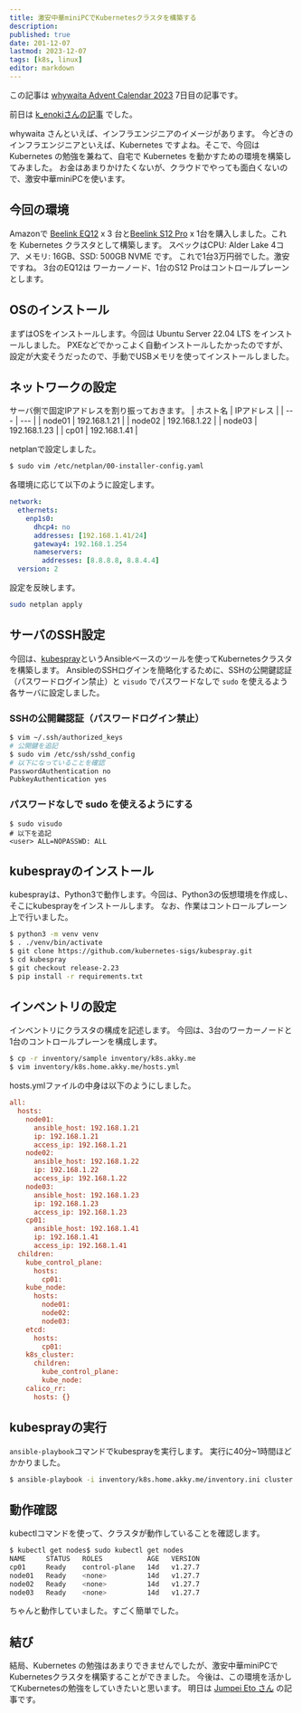 ```yaml
---
title: 激安中華miniPCでKubernetesクラスタを構築する 
description:
published: true
date: 201-12-07
lastmod: 2023-12-07
tags: [k8s, linux]
editor: markdown
---
```


この記事は [whywaita Advent Calendar 2023](https://adventar.org/calendars/8553) 7日目の記事です。

前日は [k_enokiさんの記事](https://enoki.hatenablog.com/entry/2023/12/06/224550) でした。

whywaita さんといえば、インフラエンジニアのイメージがあります。
今どきのインフラエンジニアといえば、Kubernetes ですよね。そこで、今回は Kubernetes の勉強を兼ねて、自宅で Kubernetes を動かすための環境を構築してみました。
お金はあまりかけたくないが、クラウドでやっても面白くないので、激安中華miniPCを使います。

## 今回の環境
Amazonで [Beelink EQ12](https://www.amazon.co.jp/gp/product/B0C2HMDB74) x 3 台と[Beelink S12 Pro](https://www.amazon.co.jp/dp/B0BWMWFCSG) x 1台を購入しました。これを Kubernetes クラスタとして構築します。
スペックはCPU: Alder Lake 4コア、メモリ: 16GB、SSD: 500GB NVME です。
これで1台3万円弱でした。激安ですね。
3台のEQ12は ワーカーノード、1台のS12 Proはコントロールプレーンとします。

## OSのインストール
まずはOSをインストールします。今回は Ubuntu Server 22.04 LTS をインストールしました。
PXEなどでかっこよく自動インストールしたかったのですが、設定が大変そうだったので、手動でUSBメモリを使ってインストールしました。

## ネットワークの設定
サーバ側で固定IPアドレスを割り振っておきます。
| ホスト名 | IPアドレス |
| --- | --- |
| node01 | 192.168.1.21 |
| node02 | 192.168.1.22 |
| node03 | 192.168.1.23 |
| cp01 | 192.168.1.41 |

netplanで設定しました。
```sh
$ sudo vim /etc/netplan/00-installer-config.yaml
```

各環境に応じて以下のように設定します。
```yaml
network:
  ethernets:
    enp1s0:
      dhcp4: no
      addresses: [192.168.1.41/24]
      gateway4: 192.168.1.254
      nameservers:
        addresses: [8.8.8.8, 8.8.4.4]
  version: 2
```

設定を反映します。
```sh
sudo netplan apply 
```

## サーバのSSH設定
今回は、[kubespray](https://github.com/kubernetes-sigs/kubespray)というAnsibleベースのツールを使ってKubernetesクラスタを構築します。
AnsibleのSSHログインを簡略化するために、SSHの公開鍵認証（パスワードログイン禁止）と `visudo` でパスワードなしで `sudo` を使えるよう各サーバに設定しました。

### SSHの公開鍵認証（パスワードログイン禁止）
```sh
$ vim ~/.ssh/authorized_keys
# 公開鍵を追記
$ sudo vim /etc/ssh/sshd_config
# 以下になっていることを確認
PasswordAuthentication no
PubkeyAuthentication yes
```

### パスワードなしで sudo を使えるようにする
```
$ sudo visudo
# 以下を追記
<user> ALL=NOPASSWD: ALL
```

## kubesprayのインストール
kubesprayは、Python3で動作します。今回は、Python3の仮想環境を作成し、そこにkubesprayをインストールします。
なお、作業はコントロールプレーン上で行いました。
```sh
$ python3 -m venv venv
$ . ./venv/bin/activate
$ git clone https://github.com/kubernetes-sigs/kubespray.git
$ cd kubespray
$ git checkout release-2.23
$ pip install -r requirements.txt
```

## インベントリの設定
インベントリにクラスタの構成を記述します。
今回は、3台のワーカーノードと1台のコントロールプレーンを構成します。
```sh
$ cp -r inventory/sample inventory/k8s.akky.me
$ vim inventory/k8s.home.akky.me/hosts.yml
```

hosts.ymlファイルの中身は以下のようにしました。
```ini
all:
  hosts:
    node01:
      ansible_host: 192.168.1.21
      ip: 192.168.1.21
      access_ip: 192.168.1.21
    node02:
      ansible_host: 192.168.1.22
      ip: 192.168.1.22
      access_ip: 192.168.1.22
    node03:
      ansible_host: 192.168.1.23
      ip: 192.168.1.23
      access_ip: 192.168.1.23
    cp01:
      ansible_host: 192.168.1.41
      ip: 192.168.1.41
      access_ip: 192.168.1.41
  children:
    kube_control_plane:
      hosts:
        cp01:
    kube_node:
      hosts:
        node01:
        node02:
        node03:
    etcd:
      hosts:
        cp01:
    k8s_cluster:
      children:
        kube_control_plane:
        kube_node:
    calico_rr:
      hosts: {}
```

## kubesprayの実行
`ansible-playbook`コマンドでkubesprayを実行します。
実行に40分~1時間ほどかかりました。
```sh
$ ansible-playbook -i inventory/k8s.home.akky.me/inventory.ini cluster.yml 
```

## 動作確認
kubectlコマンドを使って、クラスタが動作していることを確認します。
```sh
$ kubectl get nodes$ sudo kubectl get nodes
NAME     STATUS   ROLES           AGE   VERSION
cp01     Ready    control-plane   14d   v1.27.7
node01   Ready    <none>          14d   v1.27.7
node02   Ready    <none>          14d   v1.27.7
node03   Ready    <none>          14d   v1.27.7
```
ちゃんと動作していました。すごく簡単でした。

## 結び
結局、Kubernetes の勉強はあまりできませんでしたが、激安中華miniPCでKubernetesクラスタを構築することができました。
今後は、この環境を活かしてKubernetesの勉強をしていきたいと思います。
明日は [Jumpei Eto さん](https://adventar.org/calendars/8553) の記事です。